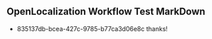 ## OpenLocalization Workflow Test MarkDown
* 835137db-bcea-427c-9785-b77ca3d06e8c thanks!

<!--HONumber=Jul16_HO3-->


